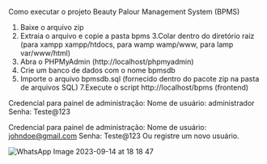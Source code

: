 
Como executar o projeto Beauty Palour Management System (BPMS)
1. Baixe o arquivo zip
2. Extraia o arquivo e copie a pasta bpms
3.Colar dentro do diretório raiz (para xampp xampp/htdocs, para wamp wamp/www, para lamp var/www/html)
4. Abra o PHPMyAdmin (http://localhost/phpmyadmin)
5. Crie um banco de dados com o nome bpmsdb
6. Importe o arquivo bpmsdb.sql (fornecido dentro do pacote zip na pasta de arquivos SQL)
7.Execute o script http://localhost/bpms (frontend)

Credencial para painel de administração:
Nome de usuário: administrador
Senha: Teste@123

Credencial para painel de administração:
Nome de usuário: johndoe@gmail.com
Senha: Teste@123
Ou registre um novo usuário.

![WhatsApp Image 2023-09-14 at 18 18 47](https://github.com/abraao69/CMS-Sal-o/assets/103331086/deef1204-026f-4f23-8ee0-b0fbac0008b8)
